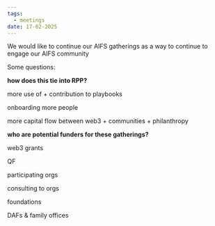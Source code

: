 ```yaml
---
tags:
  - meetings
date: 17-02-2025
---
```


We would like to continue our AIFS gatherings as a way to continue to engage our AIFS community

Some questions: 

**how does this tie into RPP?**

more use of + contribution to playbooks

onboarding more people

more capital flow between web3 + communities + philanthropy

**who are potential funders for these gatherings?**

web3 grants

QF

participating orgs

consulting to orgs

foundations

DAFs & family offices